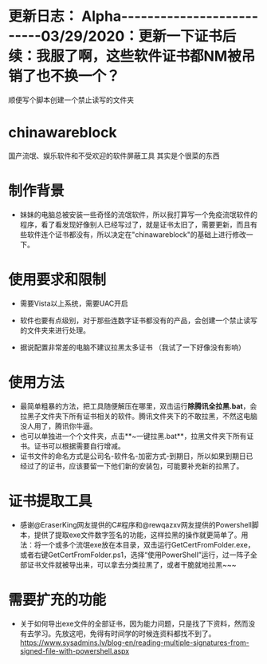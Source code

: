# 更新日志： Alpha--------------------------03/29/2020：更新一下证书后续：我服了啊，这些软件证书都NM被吊销了也不换一个？
顺便写个脚本创建一个禁止读写的文件夹




# chinawareblock
国产流氓、娱乐软件和不受欢迎的软件屏蔽工具
其实是个很菜的东西


# 制作背景
* 妹妹的电脑总被安装一些奇怪的流氓软件，所以我打算写一个免疫流氓软件的程序，看了看发现好像别人已经写过了，就是证书太旧了，需要更新，而且有些软件连个证书都没有，所以决定在"chinawareblock"的基础上进行修改一下。


# 使用要求和限制

* 需要Vista以上系统，需要UAC开启
* 软件也要有点级别，对于那些连数字证书都没有的产品，会创建一个禁止读写的文件夹来进行处理。

* 据说配置非常差的电脑不建议拉黑太多证书 （我试了一下好像没有影响）

# 使用方法

* 最简单粗暴的方法，把工具随便解压在哪里，双击运行**除腾讯全拉黑.bat**，会拉黑子文件夹下所有证书相关的软件。腾讯文件夹下的不敢拉黑，不然这电脑没人用了，腾讯你牛逼。
* 也可以单独进一个个文件夹，点击**~一键拉黑.bat**，拉黑文件夹下所有证书。证书可以根据需要自行增减。
* 证书文件的命名方式是公司名-软件名-加密方式-到期日，所以如果到期日已经过了的证书，应该要留一下他们新的安装包，可能要补充新的拉黑了。

# 证书提取工具
* 感谢@EraserKing网友提供的C#程序和@rewqazxv网友提供的Powershell脚本，提供了提取exe文件数字签名的功能，这样拉黑的操作就更简单了。用法：将一个或多个流氓exe放在本目录，双击运行GetCertFromFolder.exe，或者右键GetCertFromFolder.ps1，选择“使用PowerShell”运行，过一阵子全部证书文件就被导出来，可以拿去分类拉黑了，或者干脆就地拉黑~~~

# 需要扩充的功能
* 关于如何导出exe文件的全部证书，因为能力问题，只是找了下资料，然而没有去学习。先放这吧，免得有时间学的时候连资料都找不到了。https://www.sysadmins.lv/blog-en/reading-multiple-signatures-from-signed-file-with-powershell.aspx
